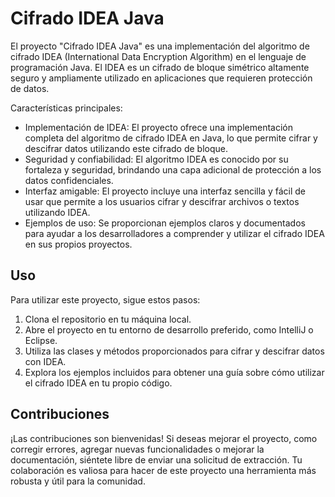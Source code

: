 # Cifrado IDEA Java

El proyecto "Cifrado IDEA Java" es una implementación del algoritmo de cifrado IDEA (International Data Encryption Algorithm) en el lenguaje de programación Java. El IDEA es un cifrado de bloque simétrico altamente seguro y ampliamente utilizado en aplicaciones que requieren protección de datos.

Características principales:

- Implementación de IDEA: El proyecto ofrece una implementación completa del algoritmo de cifrado IDEA en Java, lo que permite cifrar y descifrar datos utilizando este cifrado de bloque.
- Seguridad y confiabilidad: El algoritmo IDEA es conocido por su fortaleza y seguridad, brindando una capa adicional de protección a los datos confidenciales.
- Interfaz amigable: El proyecto incluye una interfaz sencilla y fácil de usar que permite a los usuarios cifrar y descifrar archivos o textos utilizando IDEA.
- Ejemplos de uso: Se proporcionan ejemplos claros y documentados para ayudar a los desarrolladores a comprender y utilizar el cifrado IDEA en sus propios proyectos.

## Uso

Para utilizar este proyecto, sigue estos pasos:

1. Clona el repositorio en tu máquina local.
2. Abre el proyecto en tu entorno de desarrollo preferido, como IntelliJ o Eclipse.
3. Utiliza las clases y métodos proporcionados para cifrar y descifrar datos con IDEA.
4. Explora los ejemplos incluidos para obtener una guía sobre cómo utilizar el cifrado IDEA en tu propio código.

## Contribuciones

¡Las contribuciones son bienvenidas! Si deseas mejorar el proyecto, como corregir errores, agregar nuevas funcionalidades o mejorar la documentación, siéntete libre de enviar una solicitud de extracción. Tu colaboración es valiosa para hacer de este proyecto una herramienta más robusta y útil para la comunidad.
